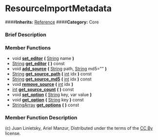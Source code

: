 #  ResourceImportMetadata  
####**Inherits:** [Reference](class_reference)
####**Category:** Core

###  Brief Description  


###  Member Functions 
  * void  **[set&#95;editor](#set_editor)**  **(** [String](class_string) name  **)**
  * [String](class_string)  **[get&#95;editor](#get_editor)**  **(** **)** const
  * void  **[add&#95;source](#add_source)**  **(** [String](class_string) path, [String](class_string) md5=""  **)**
  * [String](class_string)  **[get&#95;source&#95;path](#get_source_path)**  **(** [int](class_int) idx  **)** const
  * [String](class_string)  **[get&#95;source&#95;md5](#get_source_md5)**  **(** [int](class_int) idx  **)** const
  * void  **[remove&#95;source](#remove_source)**  **(** [int](class_int) idx  **)**
  * [int](class_int)  **[get&#95;source&#95;count](#get_source_count)**  **(** **)** const
  * void  **[set&#95;option](#set_option)**  **(** [String](class_string) key, var value  **)**
  * void  **[get&#95;option](#get_option)**  **(** [String](class_string) key  **)** const
  * [StringArray](class_stringarray)  **[get&#95;options](#get_options)**  **(** **)** const

###  Member Function Description  


(c) Juan Linietsky, Ariel Manzur, Distributed under the terms of the [CC By](https://creativecommons.org/licenses/by/3.0/legalcode) license.
